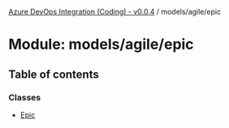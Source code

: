 [Azure DevOps Integration (Coding) - v0.0.4](../README.md) / models/agile/epic

# Module: models/agile/epic

## Table of contents

### Classes

- [Epic](../classes/models_agile_epic.Epic.md)
